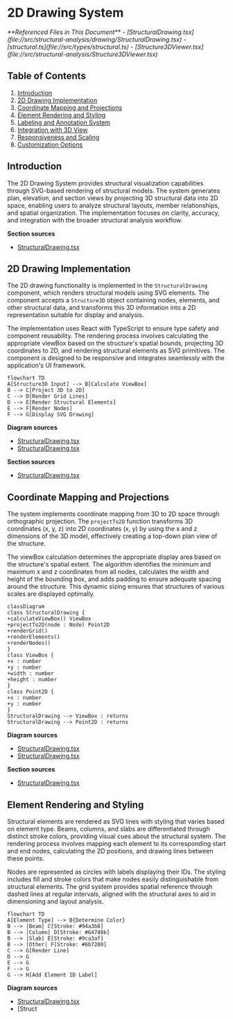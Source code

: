 
# 2D Drawing System

<cite>
**Referenced Files in This Document**   
- [StructuralDrawing.tsx](file://src/structural-analysis/drawing/StructuralDrawing.tsx)
- [structural.ts](file://src/types/structural.ts)
- [Structure3DViewer.tsx](file://src/structural-analysis/Structure3DViewer.tsx)
</cite>

## Table of Contents
1. [Introduction](#introduction)
2. [2D Drawing Implementation](#2d-drawing-implementation)
3. [Coordinate Mapping and Projections](#coordinate-mapping-and-projections)
4. [Element Rendering and Styling](#element-rendering-and-styling)
5. [Labeling and Annotation System](#labeling-and-annotation-system)
6. [Integration with 3D View](#integration-with-3d-view)
7. [Responsiveness and Scaling](#responsiveness-and-scaling)
8. [Customization Options](#customization-options)

## Introduction
The 2D Drawing System provides structural visualization capabilities through SVG-based rendering of structural models. The system generates plan, elevation, and section views by projecting 3D structural data into 2D space, enabling users to analyze structural layouts, member relationships, and spatial organization. The implementation focuses on clarity, accuracy, and integration with the broader structural analysis workflow.

**Section sources**
- [StructuralDrawing.tsx](file://src/structural-analysis/drawing/StructuralDrawing.tsx#L1-L211)

## 2D Drawing Implementation
The 2D drawing functionality is implemented in the `StructuralDrawing` component, which renders structural models using SVG elements. The component accepts a `Structure3D` object containing nodes, elements, and other structural data, and transforms this 3D information into a 2D representation suitable for display and analysis.

The implementation uses React with TypeScript to ensure type safety and component reusability. The rendering process involves calculating the appropriate viewBox based on the structure's spatial bounds, projecting 3D coordinates to 2D, and rendering structural elements as SVG primitives. The component is designed to be responsive and integrates seamlessly with the application's UI framework.

```mermaid
flowchart TD
A[Structure3D Input] --> B[Calculate ViewBox]
B --> C[Project 3D to 2D]
C --> D[Render Grid Lines]
D --> E[Render Structural Elements]
E --> F[Render Nodes]
F --> G[Display SVG Drawing]
```

**Diagram sources**
- [StructuralDrawing.tsx](file://src/structural-analysis/drawing/StructuralDrawing.tsx#L16-L41)
- [StructuralDrawing.tsx](file://src/structural-analysis/drawing/StructuralDrawing.tsx#L46-L51)

**Section sources**
- [StructuralDrawing.tsx](file://src/structural-analysis/drawing/StructuralDrawing.tsx#L9-L211)

## Coordinate Mapping and Projections
The system implements coordinate mapping from 3D to 2D space through orthographic projection. The `projectTo2D` function transforms 3D coordinates (x, y, z) into 2D coordinates (x, y) by using the x and z dimensions of the 3D model, effectively creating a top-down plan view of the structure.

The viewBox calculation determines the appropriate display area based on the structure's spatial extent. The algorithm identifies the minimum and maximum x and z coordinates from all nodes, calculates the width and height of the bounding box, and adds padding to ensure adequate spacing around the structure. This dynamic sizing ensures that structures of various scales are displayed optimally.

```mermaid
classDiagram
class StructuralDrawing {
+calculateViewBox() ViewBox
+projectTo2D(node : Node) Point2D
+renderGrid()
+renderElements()
+renderNodes()
}
class ViewBox {
+x : number
+y : number
+width : number
+height : number
}
class Point2D {
+x : number
+y : number
}
StructuralDrawing --> ViewBox : returns
StructuralDrawing --> Point2D : returns
```

**Diagram sources**
- [StructuralDrawing.tsx](file://src/structural-analysis/drawing/StructuralDrawing.tsx#L16-L41)
- [StructuralDrawing.tsx](file://src/structural-analysis/drawing/StructuralDrawing.tsx#L46-L51)

**Section sources**
- [StructuralDrawing.tsx](file://src/structural-analysis/drawing/StructuralDrawing.tsx#L16-L51)

## Element Rendering and Styling
Structural elements are rendered as SVG lines with styling that varies based on element type. Beams, columns, and slabs are differentiated through distinct stroke colors, providing visual cues about the structural system. The rendering process involves mapping each element to its corresponding start and end nodes, calculating the 2D positions, and drawing lines between these points.

Nodes are represented as circles with labels displaying their IDs. The styling includes fill and stroke colors that make nodes easily distinguishable from structural elements. The grid system provides spatial reference through dashed lines at regular intervals, aligned with the structural axes to aid in dimensioning and layout analysis.

```mermaid
flowchart TD
A[Element Type] --> B{Determine Color}
B --> |Beam| C[Stroke: #94a3b8]
B --> |Column| D[Stroke: #64748b]
B --> |Slab| E[Stroke: #9ca3af]
B --> |Other| F[Stroke: #6b7280]
C --> G[Render Line]
D --> G
E --> G
F --> G
G --> H[Add Element ID Label]
```

**Diagram sources**
- [StructuralDrawing.tsx](file://src/structural-analysis/drawing/StructuralDrawing.tsx#L82-L125)
- [Struct